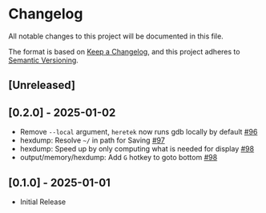 # Changelog
All notable changes to this project will be documented in this file.

The format is based on [Keep a Changelog](https://keepachangelog.com/en/1.0.0/),
and this project adheres to [Semantic Versioning](https://semver.org/spec/v2.0.0.html).

## [Unreleased]

## [0.2.0] - 2025-01-02
- Remove `--local` argument, `heretek` now runs gdb locally by default [#96](https://github.com/wcampbell0x2a/heretek/pull/96)
- hexdump: Resolve `~/` in path for Saving [#97](https://github.com/wcampbell0x2a/heretek/pull/97)
- hexdump: Speed up by only computing what is needed for display [#98](https://github.com/wcampbell0x2a/heretek/pull/98)
- output/memory/hexdump: Add `G` hotkey to goto bottom [#98](https://github.com/wcampbell0x2a/heretek/pull/98)

## [0.1.0] - 2025-01-01
- Initial Release
